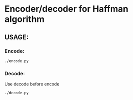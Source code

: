 # Encoder/decoder for Haffman algorithm

## USAGE:

### Encode:

```bash
./encode.py
```

### Decode:

Use decode before encode

```bash
./decode.py
```
